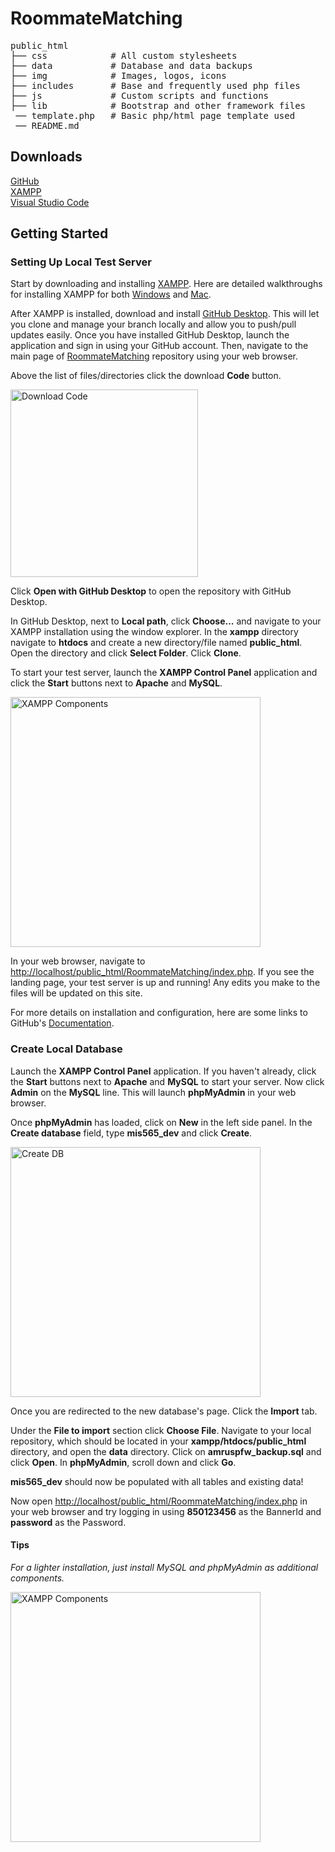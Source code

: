# RoommateMatching

<pre>public_html
├── css            # All custom stylesheets
├── data           # Database and data backups
├── img            # Images, logos, icons    
├── includes       # Base and frequently used php files  
├── js             # Custom scripts and functions  
├── lib            # Bootstrap and other framework files  
 ── template.php   # Basic php/html page template used
 ── README.md
</pre>
## Downloads
[GitHub](https://desktop.github.com/)  
[XAMPP](https://www.apachefriends.org/download.html)  
[Visual Studio Code](https://code.visualstudio.com)

## Getting Started

### Setting Up Local Test Server
Start by downloading and installing [XAMPP](https://www.apachefriends.org/download.html). Here are detailed walkthroughs for installing XAMPP for both [Windows](https://www.ionos.com/digitalguide/server/tools/xampp-tutorial-create-your-own-local-test-server/) and [Mac](https://www.webucator.com/how-to/how-install-start-test-xampp-on-mac-osx.cfm).  
  
After XAMPP is installed, download and install [GitHub Desktop](https://desktop.github.com/). This will let you clone and manage your branch locally and allow you to push/pull updates easily. Once you have installed GitHub Desktop, launch the application and sign in using your GitHub account. Then, navigate to the main page of [RoommateMatching](https://github.com/graylecompte/RoommateMatching) repository using your web browser.  

Above the list of files/directories click the download <b>Code</b> button.  
<div><img src="https://docs.github.com/assets/images/help/repository/code-button.png" alt="Download Code" width="300px"></img></div>  

Click <b>Open with GitHub Desktop</b> to open the repository with GitHub Desktop.

In GitHub Desktop, next to <b>Local path</b>, click <b>Choose...</b> and navigate to your XAMPP installation using the window explorer. In the <b>xampp</b> directory navigate to <b>htdocs</b> and create a new directory/file named <b>public_html</b>. Open the directory and click <b>Select Folder</b>. Click <b>Clone</b>.  

To start your test server, launch the <b>XAMPP Control Panel</b> application and click the <b>Start</b> buttons next to <b>Apache</b> and <b>MySQL</b>.  

<div><img src="https://github.com/graylecompte/RoommateMatching/blob/main/img/screenshots/xampp_control_panel.PNG" alt="XAMPP Components" width="400px"></img></div>  

In your web browser, navigate to <a href="http://localhost/public_html/RoommateMatching/index.php">http://localhost/public_html/RoommateMatching/index.php</a>. If you see the landing page, your test server is up and running! Any edits you make to the files will be updated on this site.  
  
For more details on installation and configuration, here are some links to GitHub's [Documentation](https://docs.github.com/en/free-pro-team@latest/desktop/installing-and-configuring-github-desktop/creating-your-first-repository-using-github-desktop).  

### Create Local Database

Launch the <b>XAMPP Control Panel</b> application. If you haven't already, click the <b>Start</b> buttons next to <b>Apache</b> and <b>MySQL</b> to start your server. Now click <b>Admin</b> on the <b>MySQL</b> line. This will launch <b>phpMyAdmin</b> in your web browser.  

Once <b>phpMyAdmin</b> has loaded, click on <b>New</b> in the left side panel. In the <b>Create database</b> field, type <b>mis565_dev</b> and click <b>Create</b>.  
<div><img src="https://github.com/graylecompte/RoommateMatching/blob/main/img/screenshots/phpmyadmin_create.PNG" alt="Create DB" width="400px"></img></div>   

Once you are redirected to the new database's page. Click the <b>Import</b> tab.  

Under the <b>File to import</b> section click <b>Choose File</b>. Navigate to your local repository, which should be located in your <b>xampp/htdocs/public_html</b> directory, and open the <b>data</b> directory. Click on <b>amruspfw_backup.sql</b> and click <b>Open</b>. In <b>phpMyAdmin</b>, scroll down and click <b>Go</b>.  

<b>mis565_dev</b> should now be populated with all tables and existing data!   

Now open <a href="http://localhost/public_html/RoommateMatching/index.php">http://localhost/public_html/RoommateMatching/index.php</a> in your web browser and try logging in using <b>850123456</b> as the BannerId and <b>password</b> as the Password. 

#### Tips  
*For a lighter installation, just install MySQL and phpMyAdmin as additional components.*
<div><img src="https://github.com/graylecompte/RoommateMatching/blob/main/img/screenshots/xampp_components.PNG" alt="XAMPP Components" width="400px"></img></div>
